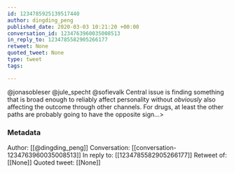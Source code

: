 ```yaml
---
id: 1234785925139517440
author: dingding_peng
published_date: 2020-03-03 10:21:20 +00:00
conversation_id: 1234763960035008513
in_reply_to: 1234785582905266177
retweet: None
quoted_tweet: None
type: tweet
tags:

---
```


@jonasobleser @jule_specht @sofievalk Central issue is finding something that is broad enough to reliably affect personality without *obviously* also affecting the outcome through other channels. For drugs, at least the other paths are probably going to have the opposite sign...&gt;

### Metadata

Author: [[@dingding_peng]]
Conversation: [[conversation-1234763960035008513]]
In reply to: [[1234785582905266177]]
Retweet of: [[None]]
Quoted tweet: [[None]]
